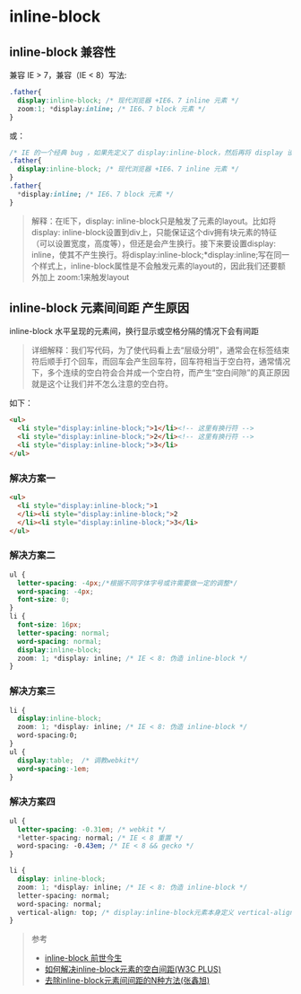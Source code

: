 # inline-block

## inline-block 兼容性

兼容 IE > 7，兼容（IE < 8）写法:

```css
.father{
  display:inline-block; /* 现代浏览器 +IE6、7 inline 元素 */
  zoom:1; *display:inline; /* IE6、7 block 元素 */
}
```

或：
```css
/* IE 的一个经典 bug ，如果先定义了 display:inline-block，然后再将 display 设回 inline 或 block，layout 不会消失 */
.father{
  display:inline-block; /* 现代浏览器 +IE6、7 inline 元素 */
}
.father{
  *display:inline; /* IE6、7 block 元素 */
}
```

> 解释：在IE下，display: inline-block只是触发了元素的layout。比如将display: inline-block设置到div上，只能保证这个div拥有块元素的特征（可以设置宽度，高度等），但还是会产生换行。接下来要设置display: inline，使其不产生换行。将display:inline-block;*display:inline;写在同一个样式上，inline-block属性是不会触发元素的layout的，因此我们还要额外加上 zoom:1来触发layout

## inline-block 元素间间距 产生原因

inline-block 水平呈现的元素间，换行显示或空格分隔的情况下会有间距

> 详细解释：我们写代码，为了使代码看上去“层级分明”，通常会在标签结束符后顺手打个回车，而回车会产生回车符，回车符相当于空白符，通常情况下，多个连续的空白符会合并成一个空白符，而产生“空白间隙”的真正原因就是这个让我们并不怎么注意的空白符。

如下：

```html
<ul>
  <li style="display:inline-block;">1</li><!-- 这里有换行符 -->
  <li style="display:inline-block;">2</li><!-- 这里有换行符 -->
  <li style="display:inline-block;">3</li>
</ul>
```

### 解决方案一

```html
<ul>
  <li style="display:inline-block;">1
  </li><li style="display:inline-block;">2
  </li><li style="display:inline-block;">3</li>
</ul>
```

### 解决方案二

```css
ul {
  letter-spacing: -4px;/*根据不同字体字号或许需要做一定的调整*/
  word-spacing: -4px;
  font-size: 0;
}
li {
  font-size: 16px;
  letter-spacing: normal;
  word-spacing: normal;
  display:inline-block;
  zoom: 1; *display: inline; /* IE < 8: 伪造 inline-block */
}
```

### 解决方案三

```css
li {
  display:inline-block;
  zoom: 1; *display: inline; /* IE < 8: 伪造 inline-block */
  word-spacing:0;
}
ul {
  display:table;  /* 调教webkit*/
  word-spacing:-1em;
}
```

### 解决方案四

```css
ul {
  letter-spacing: -0.31em; /* webkit */
  *letter-spacing: normal; /* IE < 8 重置 */
  word-spacing: -0.43em; /* IE < 8 && gecko */
}

li {
  display: inline-block;
  zoom: 1; *display: inline; /* IE < 8: 伪造 inline-block */
  letter-spacing: normal;
  word-spacing: normal;
  vertical-align: top; /* display:inline-block元素本身定义 vertical-align 属性可去掉元素垂直方向的多余空白*/  
}
```

> 参考
>
> - [inline-block 前世今生](https://github.com/paddingme/DailyReading/issues/5)
> - [如何解决inline-block元素的空白间距(W3C PLUS)](https://www.w3cplus.com/css/fighting-the-space-between-inline-block-elements)
> - [去除inline-block元素间间距的N种方法(张鑫旭)](http://www.zhangxinxu.com/wordpress/2012/04/inline-block-space-remove-%E5%8E%BB%E9%99%A4%E9%97%B4%E8%B7%9D/)